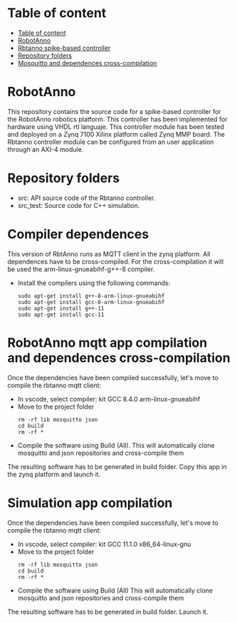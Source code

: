# Table of content
- [Table of content](#table-of-content)
- [RobotAnno](#robotanno)
- [Rbtanno spike-based controller](#rbtanno-spike-based-controller)
- [Repository folders](#repository-folders)
- [Mosquitto and dependences cross-compilation](#mosquitto-and-dependences-cross-compilation)

# RobotAnno
This repository contains the source code for a spike-based controller for the RobotAnno robotics platform. This controller has been implemented for hardware using VHDL rtl languaje. This controller module has been tested and deployed on a Zynq 7100 Xilinx platform called Zynq MMP board. The Rbtanno controller module can be configured from an user application through an AXI-4 module.


# Repository folders
- src: API source code of the Rbtanno controller.
- src_test: Source code for C++ simulation.


# Compiler dependences
This version of RbtAnno runs as MQTT client in the zynq platform. All dependences have to be cross-compiled. For the cross-compilation it will be used the arm-linux-gnueabihf-g++-8 compiler.
- Install the compilers using the following commands:
  ```
  sudo apt-get install g++-8-arm-linux-gnueabihf
  sudo apt-get install gcc-8-arm-linux-gnueabihf
  sudo apt-get install g++-11
  sudo apt-get install gcc-11
  ```

# RobotAnno mqtt app compilation and dependences cross-compilation
Once the dependencies have been compiled successfully, let's move to compile the rbtanno mqtt client:
- In vscode, select compiler: kit GCC 8.4.0 arm-linux-gnueabihf
- Move to the project folder
  ```
  rm -rf lib mosquitto json
  cd build
  rm -rf *
  ```
- Compile the software using Build (All). This will automatically clone mosquitto and json repositories and cross-compile them
  
The resulting software has to be generated in build folder. Copy this app in the zynq platform and launch it.

# Simulation app compilation
Once the dependencies have been compiled successfully, let's move to compile the rbtanno mqtt client:
- In vscode, select compiler: kit GCC 11.1.0 x86_64-linux-gnu
- Move to the project folder
  ```
  rm -rf lib mosquitto json
  cd build
  rm -rf *
  ```
- Compile the software using Build (All) This will automatically clone mosquitto and json repositories and cross-compile them

The resulting software has to be generated in build folder. Launch it.

